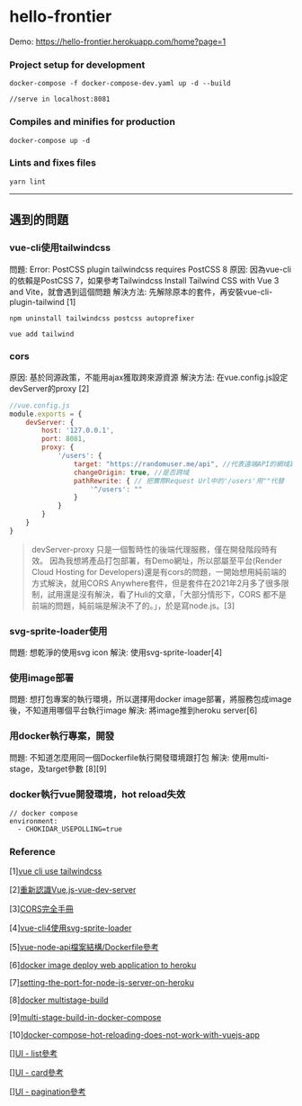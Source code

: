 # hello-frontier
Demo: https://hello-frontier.herokuapp.com/home?page=1
### Project setup for development
```
docker-compose -f docker-compose-dev.yaml up -d --build

//serve in localhost:8081
```

### Compiles and minifies for production
```
docker-compose up -d
```

### Lints and fixes files
```
yarn lint
```
---
## 遇到的問題
### vue-cli使用tailwindcss
問題: Error: PostCSS plugin tailwindcss requires PostCSS 8
原因: 因為vue-cli的依賴是PostCSS 7，如果參考Tailwindcss Install Tailwind CSS with Vue 3 and Vite，就會遇到這個問題
解決方法: 先解除原本的套件，再安裝vue-cli-plugin-tailwind [1]
```
npm uninstall tailwindcss postcss autoprefixer
```
```
vue add tailwind 
```
### cors
原因: 基於同源政策，不能用ajax獲取跨來源資源
解決方法: 在vue.config.js設定devServer的proxy [2]
```javascript
//vue.config.js
module.exports = {
    devServer: {
        host: '127.0.0.1',
        port: 8081,
        proxy: {
            '/users': {
                target: "https://randomuser.me/api", //代表遠端API的網域路徑
                changeOrigin: true, //是否跨域
                pathRewrite: { // 把實際Request Url中的'/users'用""代替
                    '^/users': "" 
                }
            }
        }
    }
}
```
> devServer-proxy 只是一個暫時性的後端代理服務，僅在開發階段時有效。
因為我想將產品打包部署，有Demo網址，所以部屬至平台(Render Cloud Hosting for Developers)還是有cors的問題，一開始想用純前端的方式解決，就用CORS Anywhere套件，但是套件在2021年2月多了很多限制，試用還是沒有解決，看了Huli的文章，「大部分情形下，CORS 都不是前端的問題，純前端是解決不了的。」，於是寫node.js。[3]
### svg-sprite-loader使用
問題: 想乾淨的使用svg icon
解決: 使用svg-sprite-loader[4]

### 使用image部署
問題: 想打包專案的執行環境，所以選擇用docker image部署，將服務包成image後，不知道用哪個平台執行image
解決: 將image推到heroku server[6]

### 用docker執行專案，開發
問題: 不知道怎麼用同一個Dockerfile執行開發環境跟打包
解決: 使用multi-stage，及target參數 [8][9]

### docker執行vue開發環境，hot reload失效
```
// docker compose
environment: 
  - CHOKIDAR_USEPOLLING=true
```

### Reference
[1][vue cli use tailwindcss](https://stackoverflow.com/questions/64925926/error-postcss-plugin-tailwindcss-requires-postcss-8)

[2][重新認識Vue.js-vue-dev-server](https://book.vue.tw/CH3/3-3-vue-dev-server-build.html)

[3][CORS完全手冊](https://blog.huli.tw/2021/02/19/cors-guide-1/)

[4][vue-cli4使用svg-sprite-loader](https://www.jianshu.com/p/b20d9209b501)

[5][vue-node-api檔案結構/Dockerfile參考](https://github.com/johnpapa/heroes-vue-node-api)

[6][docker image deploy web application to heroku](https://medium.com/starbugs/deploy-any-web-application-to-heroku-with-docker-b64b9b0eb93)

[7][setting-the-port-for-node-js-server-on-heroku](https://stackoverflow.com/questions/28706180/setting-the-port-for-node-js-server-on-heroku)

[8][docker multistage-build](https://docs.docker.com/develop/develop-images/multistage-build/)

[9][multi-stage-build-in-docker-compose](https://stackoverflow.com/questions/53093487/multi-stage-build-in-docker-compose)

[10][docker-compose-hot-reloading-does-not-work-with-vuejs-app](https://stackoverflow.com/questions/59224130/docker-compose-hot-reloading-does-not-work-with-vuejs-app)

[][UI - list參考](https://tailwinduikit.com/components/webapp/table/list)

[][UI - card參考](https://www.pinterest.com/pin/711357703651909730/)

[][UI - pagination參考](https://ant.design/components/pagination/)

